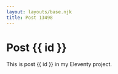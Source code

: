 ```yaml
---
layout: layouts/base.njk
title: Post 13498
---
```


# Post {{ id }}

This is post {{ id }} in my Eleventy project.
